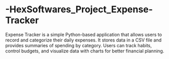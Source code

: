 # -HexSoftwares_Project_Expense-Tracker
Expense Tracker is a simple Python-based application that allows users to record and categorize their daily expenses. It stores data in a CSV file and provides summaries of spending by category. Users can track habits, control budgets, and visualize data with charts for better financial planning.
